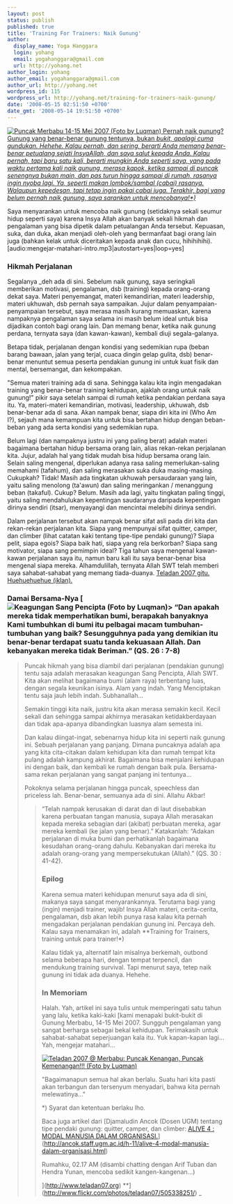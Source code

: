 ```yaml
---
layout: post
status: publish
published: true
title: 'Training For Trainers: Naik Gunung'
author:
  display_name: Yoga Hanggara
  login: yohang
  email: yogahanggara@gmail.com
  url: http://yohang.net
author_login: yohang
author_email: yogahanggara@gmail.com
author_url: http://yohang.net
wordpress_id: 115
wordpress_url: http://yohang.net/training-for-trainers-naik-gunung/
date: '2008-05-15 02:51:50 +0700'
date_gmt: '2008-05-14 19:51:50 +0700'
---
```

[![Puncak Merbabu 14-15 Mei 2007 (Foto by Luqman)](http://yohang.net/wp-content/uploads/505340667_1026939000_m2.jpg) Pernah naik gunung? Gunung yang benar-benar gunung tentunya, bukan _bukit, apalagi cuma gundukan. Hehehe. Kalau pernah, dan sering, berarti Anda memang benar-benar petualang sejati InsyaAllah, dan saya salut kepada Anda. Kalau pernah, tapi baru satu kali, berarti mungkin Anda seperti saya, yang pada waktu pertama kali naik gunung, merasa kapok, ketika sampai di puncak senengnya bukan main, dan pas turun hingga sampai di rumah, rasanya ingin nyoba lagi. Ya, seperti makan lombok/sambal (cabai) rasanya. Walaupun kepedesan, tapi tetap ingin pakai cabai juga. Terakhir, bagi yang belum pernah naik gunung, saya sarankan untuk mencobanya!\*)_](http://www.flickr.com/photos/teladan07/505338251/)

Saya menyarankan untuk mencoba naik gunung (setidaknya sekali seumur hidup seperti saya) karena Insya Allah akan banyak sekali hikmah dan pengalaman yang bisa dipetik dalam petualangan Anda tersebut. Kepuasan, suka, dan duka, akan menjadi oleh-oleh yang bermanfaat bagi orang lain juga (bahkan kelak untuk diceritakan kepada anak dan cucu, hihihihihi).<!--more-->  
[audio:mengejar-matahari-intro.mp3|autostart=yes|loop=yes]

### Hikmah Perjalanan  
Segalanya _deh ada di sini. Sebelum naik gunung, saya seringkali memberikan motivasi, pengalaman, dsb (training) kepada orang-orang dekat saya. Materi penyemangat, materi kemandirian, materi leadership, materi ukhuwah, dsb pernah saya sampaikan. Jujur dalam penyampaian-penyampaian tersebut, saya merasa masih kurang memuaskan, karena nampaknya pengalaman saya selama ini masih belum ideal untuk bisa dijadikan contoh bagi orang lain. Dan memang benar, ketika naik gunung perdana, ternyata saya (dan kawan-kawan), kembali diuji segala-galanya.

Betapa tidak, perjalanan dengan kondisi yang sedemikian rupa (beban barang bawaan, jalan yang terjal, cuaca dingin gelap gulita, dsb) benar-benar menuntut semua peserta pendakian gunung ini untuk kuat fisik dan mental, bersemangat, dan kekompakan.

"Semua materi training ada di sana. Sehingga kalau kita ingin mengadakan training yang benar-benar training kehidupan, ajaklah orang untuk naik gunung!" pikir saya setelah sampai di rumah ketika pendakian perdana saya itu. Ya, materi-materi kemandirian, motivasi, leadership, ukhuwah, dsb benar-benar ada di sana. Akan nampak benar, siapa diri kita ini (Who Am I?), sejauh mana kemampuan kita untuk bisa bertahan hidup dengan beban-beban yang ada serta kondisi yang sedemikian rupa.

Belum lagi (dan nampaknya justru ini yang paling berat) adalah materi bagaimana bertahan hidup bersama orang lain, alias rekan-rekan perjalanan kita. Jujur, adalah hal yang tidak mudah bisa hidup bersama orang lain. Selain saling mengenal, diperlukan adanya rasa saling memerlukan-saling memahami (tafahum), dan saling merasakan suka duka masing-masing. Cukupkah? Tidak! Masih ada tingkatan ukhuwah persaudaraan yang lain, yaitu saling menolong (ta'awun) dan saling meringankan / menanggung beban (takaful). Cukup? Belum. Masih ada lagi, yaitu tingkatan paling tinggi, yaitu saling mendahulukan kepentingan saudaranya daripada kepentingan dirinya sendiri (itsar), menyayangi dan mencintai melebihi dirinya sendiri.

Dalam perjalanan tersebut akan nampak benar sifat asli pada diri kita dan rekan-rekan perjalanan kita. Siapa yang mempunyai sifat quitter, camper, dan climber (lihat catatan kaki tentang tipe-tipe pendaki gunung)? Siapa pelit, siapa egois? Siapa baik hati, siapa yang rela berkorban? Siapa sang motivator, siapa sang pemimpin ideal? Tiga tahun saya mengenal kawan-kawan perjalanan saya itu, namun baru kali itu saya benar-benar bisa mengenal siapa mereka. Alhamdulillah, ternyata Allah SWT telah memberi saya sahabat-sahabat yang memang tiada-duanya. [Teladan 2007 gitu. Huehuehuehue (iklan).](http://www.teladan07.org)

### Damai Bersama-Nya [![Keagungan Sang Pencipta (Foto by Luqman)](http://yohang.net/wp-content/uploads/505341303_a3b5311a63_m.jpg)> “Dan apakah mereka tidak memperhatikan bumi, berapakah banyaknya Kami tumbuhkan di bumi itu pelbagai macam tumbuhan-tumbuhan yang baik? Sesungguhnya pada yang demikian itu benar-benar terdapat suatu tanda kekuasaan Allah. Dan kebanyakan mereka tidak Beriman.” (QS. 26 : 7-8)  
> Puncak hikmah yang bisa diambil dari perjalanan (pendakian gunung) tentu saja adalah merasakan keagungan Sang Pencipta, Allah SWT. Kita akan melihat bagaimana bumi (alam raya) terbentang luas, dengan segala keunikan isinya. Alam yang indah. Yang Menciptakan tentu saja jauh lebih indah. Subhanallah...
> 
> Semakin tinggi kita naik, justru kita akan merasa semakin kecil. Kecil sekali dan sehingga sampai akhirnya merasakan ketidakberdayaan dan tidak apa-apanya dibandingkan luasnya alam semesta ini.
> 
> Dan kalau diingat-ingat, sebenarnya hidup kita ini seperti naik gunung ini. Sebuah perjalanan yang panjang. Dimana puncaknya adalah apa yang kita cita-citakan dalam kehidupan kita dan rumah tempat kita pulang adalah kampung akhirat. Bagaimana bisa menjalani kehidupan ini dengan baik, dan kembali ke rumah dengan baik pula. Bersama-sama rekan perjalanan yang sangat panjang ini tentunya...
> 
> Pokoknya selama perjalanan hingga puncak, speechless dan priceless lah. Benar-benar, semuanya ada di sini. Allahu Akbar!
> 
> > “Telah nampak kerusakan di darat dan di laut disebabkan karena perbuatan tangan manusia, supaya Allah merasakan kepada mereka sebagian dari (akibat) perbuatan mereka, agar mereka kembali (ke jalan yang benar).” Katakanlah: “Adakan perjalanan di muka bumi dan perhatikanlah bagaimana kesudahan orang-orang dahulu. Kebanyakan dari mereka itu adalah orang-orang yang mempersekutukan (Allah).” (QS. 30 : 41-42).
> > 
> > ### Epilog  
> > Karena semua materi kehidupan menurut saya ada di sini, makanya saya sangat menyarankannya. Terutama bagi yang (ingin) menjadi trainer, wajib! Insya Allah materi, cerita-cerita, pengalaman, dsb akan lebih punya rasa kalau kita pernah mengadakan perjalanan pendakian gunung ini. Percaya deh. Kalau saya menamakan ini, adalah **Training for Trainers, training untuk para trainer!\*)
> > 
> > Kalau tidak ya, alternatif lain misalnya berkemah, outbond selama beberapa hari, dengan tempat terpencil, dan mendukung training survival. Tapi menurut saya, tetep naik gunung ini tidak ada duanya. Hehehe.
> > 
> > ### In Memoriam  
> > Halah. Yah, artikel ini saya tulis untuk memperingati satu tahun yang lalu, ketika kaki-kaki [kami menapaki bukit-bukit di Gunung Merbabu, 14-15 Mei 2007. Sungguh pengalaman yang sangat berharga sebagai bekal kehidupan. Terimakasih untuk sahabat-sahabat seperjuangan kala itu. Yuk kapan-kapan lagi... Yah, mengejar matahari...
> > 
> > [![Teladan 2007 @ Merbabu: Puncak Kenangan, Puncak Kemenangan!!! (Foto by Luqman)](http://yohang.net/wp-content/uploads/505338251_e6184738e1.jpg?v=0)](http://www.flickr.com/photos/teladan07/505338251/)
> > 
> > "Bagaimanapun semua hal akan berlalu. Suatu hari kita pasti akan terbangun dan tersenyum menyadari, bahwa kita pernah melewatinya..."
> > 
> > \*) Syarat dan ketentuan berlaku lho.
> > 
> > Baca juga artikel dari [Djamaludin Ancok (Dosen UGM) tentang tipe pendaki gunung: quitter, camper, dan climber: [ALIVE 4 : MODAL MANUSIA DALAM ORGANISASI.](http://ancok.staff.ugm.ac.id/h-11/alive-4-modal-manusia-dalam-organisasi.html)](http://ancok.staff.ugm.ac.id/h-11/alive-4-modal-manusia-dalam-organisasi.html)
> > 
> > Rumahku, 02.17 AM (disambi chatting dengan Arif Tuban dan Hendra Yunan, mencoba sedikit kangen-kangenan...)
> > 
> > ](http://www.teladan07.org)
> > **](http://www.flickr.com/photos/teladan07/505338251/)
_
